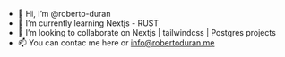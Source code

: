 - 👋 Hi, I’m @roberto-duran
- 🌱 I’m currently learning Nextjs - RUST
- 💞️ I’m looking to collaborate on Nextjs | tailwindcss | Postgres projects 
- 📫 You can contac me here or info@robertoduran.me

<!---
roberto-duran/roberto-duran is a ✨ special ✨ repository because its `README.md` (this file) appears on your GitHub profile.
You can click the Preview link to take a look at your changes.
--->
